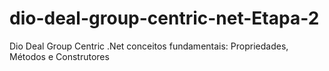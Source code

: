 # dio-deal-group-centric-net-Etapa-2
Dio Deal Group Centric .Net conceitos fundamentais: Propriedades, Métodos e Construtores
